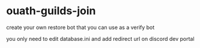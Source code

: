 # ouath-guilds-join
create your own restore bot that you can use as a verify bot


you only need to edit database.ini and add redirect url on discord dev portal
